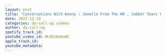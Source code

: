 ```yaml
---
layout: post
title: "Conversations With Kenny : Janelle From The HR , Jobber Tears Podcast , Battle Club Pro"
date: 2022-12-19
categories: da-call-up videos
author: da-call-up
spotify_track_id: 
youtube_video_id: ML9Zx6oAnWI
apple_track_id: 
youtube_metadata: 
---
```

